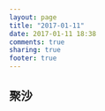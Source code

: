 ```yaml
---
layout: page
title: "2017-01-11"
date: 2017-01-11 18:38
comments: true
sharing: true
footer: true
---
```


## 聚沙
